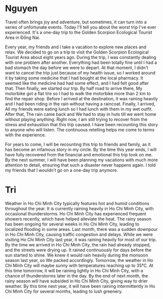 # Nguyen
Travel often brings joy and adventure, but sometimes, it can turn into a series of unfortunate events. Today I'll tell you about the worst trip I've ever experienced. It's a one-day trip to the Golden Scorpion Ecological Tourist Area in Đồng Nai. 

Every year, my friends and I take a vacation to explore new places and relax. We decided to go on a trip to visit the Golden Scorpion Ecological Tourist Area about eight years ago. During the trip, I was constantly dealing with one problem after another. Everything had been totally fine until I had a bad stomach the day before we were to depart. At that moment, I didn't want to cancel the trip just because of my health issue, so I worked around it by taking some medicine that I had bought at the local pharmacy. It seemed like the medicine had had some effect, and I had felt good after that. Then finally, we started our trip. By half road to arrive there, My motorbike got a flat tire so I had to walk the motorbike more than 2 km to find the repair shop. Before I arrived at the destination, it was raining heavily and I had been riding in the rain without having a raincoat. Finally, I arrived, All my friends were eating lunch so I had lunch with them in my wet outfit. After that, The rain came back and We had to stay in huts till we went home without playing anything. Right now, I am still trying to recover from the stress and exhaustion that this trip caused. I have been recounting this story to anyone who will listen. The continuous retelling helps me come to terms with the experience. 

For years to come, I will be recounting this trip to friends and family, as it has become an infamous story in my circle. By the time this year ends, I will have fully recovered from the financial and emotional this trip took on me. By the next summer, I will have been planning my vacations with much more attention to detail, ensuring that such a disaster never happens again. I told my friends that I wouldn't go on a one-day trip anymore.

# Tri

Weather in Ho Chi Minh City typically features hot and humid conditions throughout the year. It is currently raining heavily in Ho Chi Minh City, with occasional thunderstorms. Ho Chi Minh City has experienced frequent showers recently, which have helped alleviate the heat. The rainy season has been ongoing for several weeks in Ho Chi Minh City, leading to localized flooding in some areas.  Last month, there was a sudden downpour in Ho Chi Minh City, causing traffic congestion and delays. While we were visiting Ho Chi Minh City last year, it was raining heavily for most of our trip. By the time we arrived in Ho Chi Minh City, the rain had already stopped, and the streets were drying up. It rained continuously for days before the sun started to shine. We knew it would rain heavily during the monsoon season last year, so We packed accordingly. Tomorrow, the weather in Ho Chi Minh City will maybe sunny with temperatures reaching up to 35°C.  At this time tomorrow, it will be raining lightly in Ho Chi Minh City, with a chance of thunderstorms later in the day. By the end of next month, the rainy season will have subsided in Ho Chi Minh City, giving way to drier weather. By this time next year, it will have been raining intermittently in Ho Chi Minh City for several months, leading to lush greenery.